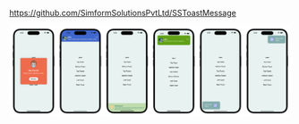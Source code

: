 https://github.com/SimformSolutionsPvtLtd/SSToastMessage

![](https://github.com/SimformSolutionsPvtLtd/SSToastMessage/raw/master/screen_shots.png)
